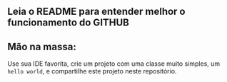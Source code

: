 ## Leia o README para entender melhor o funcionamento do GITHUB
## Mão na massa:
Use sua IDE favorita, crie um projeto com uma classe muito simples, um `hello world`, e compartilhe este projeto neste repositório.
